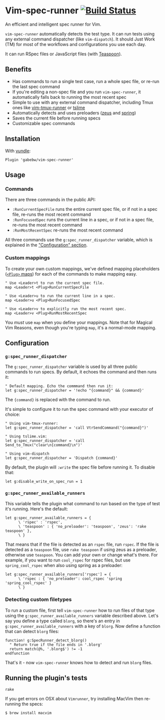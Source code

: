 Vim-spec-runner [![Build Status](https://travis-ci.org/gabebw/vim-spec-runner.svg?branch=master)](https://travis-ci.org/gabebw/vim-spec-runner)
============================================================

An efficient and intelligent spec runner for Vim.

`vim-spec-runner` automatically detects the test type. It can run tests using
any external command dispatcher (like `vim-dispatch`). It should Just Work (TM)
for most of the workflows and configurations you use each day.

It can run RSpec files or JavaScript files (with [Teaspoon]).

[Teaspoon]: https://github.com/modeset/teaspoon

Benefits
--------

* Has commands to run a single test case, run a whole spec file, or re-run the
  last spec command
* If you're editing a non-spec file and you run `vim-spec-runner`, it
  automatically falls back to running the most recent spec
* Simple to use with any external command dispatcher, including Tmux ones like
  [vim-tmux-runner] or [tslime]
* Automatically detects and uses preloaders ([zeus] and [spring])
* Saves the current file before running specs
* Customizable spec commands

[zeus]: https://github.com/burke/zeus
[spring]: https://github.com/rails/spring
[vim-tmux-runner]: https://github.com/christoomey/vim-tmux-runner
[tslime]: https://github.com/jgdavey/tslime.vim

Installation
------------

With [vundle](https://github.com/gmarik/Vundle.vim):

```vim
Plugin 'gabebw/vim-spec-runner'
```

Usage
-----

### Commands

There are three commands in the public API:

* `:RunCurrentSpecFile` runs the entire current spec file, or if not in a spec
  file, re-runs the most recent command
* `:RunFocusedSpec` runs the current line in a spec, or if not in a spec file,
  re-runs the most recent command
* `:RunMostRecentSpec` re-runs the most recent command

All three commands use the `g:spec_runner_dispatcher` variable, which is explained
in the ["Configuration" section](#configuration).

### Custom mappings

To create your own custom mappings, we've defined mapping placeholders ([`<Plug>`
maps][plug]) for each of the commands to make mapping easy.

```vim
" Use <Leader>t to run the current spec file.
map <Leader>t <Plug>RunCurrentSpecFile

" Use <Leader>u to run the current line in a spec.
map <Leader>u <Plug>RunFocusedSpec

" Use <Leader>v to explicitly run the most recent spec.
map <Leader>v <Plug>RunMostRecentSpec
```

You *must* use `map` when you define your mappings. Note that for Magical Vim
Reasons, even though you're typing `map`, it's a normal-mode mapping.

[plug]: http://vim.wikia.com/wiki/Mapping_keys_in_Vim_-_Tutorial_(Part_3)#Use_of_.3CPlug.3E

Configuration
-------------

### `g:spec_runner_dispatcher`

The `g:spec_runner_dispatcher` variable is used by all three public commands to
run specs. By default, it echoes the command and then runs it:

```vim
" Default mapping. Echo the commmand then run it:
let g:spec_runner_dispatcher = '!echo "{command}" && {command}'
```

The `{command}` is replaced with the command to run.

It's simple to configure it to run the spec command with your executor of
choice:

```vim
" Using vim-tmux-runner:
let g:spec_runner_dispatcher = 'call VtrSendCommand("{command}")'

" Using tslime.vim:
let g:spec_runner_dispatcher = 'call Send_to_Tmux("clear\n{command}\n")'

" Using vim-dispatch
let g:spec_runner_dispatcher = 'Dispatch {command}'
```

By default, the plugin will `:write` the spec file before running it. To disable
that:

```vim
let g:disable_write_on_spec_run = 1
```

### `g:spec_runner_available_runners`

This variable tells the plugin what command to run based on the type of test
it's running. Here's the default:

```vim
let g:spec_runner_available_runners = {
      \ 'rspec' : 'rspec',
      \ 'teaspoon' : { 'no_preloader': 'teaspoon', 'zeus': 'rake teaspoon' },
      \ }
```

That means that if the file is detected as an `rspec` file, run `rspec`. If the
file is detected as a `teaspoon` file, use `rake teaspoon` if using zeus as a
preloader, otherwise use `teaspoon`. You can add your own or change what's
there. For example, if you want to run `cool_rspec` for rspec files, but use
`spring_cool_rspec` when also using spring as a preloader:

```vim
let g:spec_runner_available_runners['rspec'] = {
      \ 'rspec : { 'no_preloader': cool_rspec 'spring 'spring_cool_rspec' }
      \ }
```

### Detecting custom filetypes

To run a custom file, first tell `vim-spec-runner` how to run files of that
type using the `g:spec_runner_available_runners` variable described above. Let's
say you define a type called `blorg`, so there's an entry in
`g:spec_runner_available_runners` with a key of `blorg`. Now define a function
that can detect `blorg` files:

```vim
function! g:SpecRunner_detect_blorg()
  " Return true if the file ends in '.blorg'
  return match(@%, '.blorg$') != -1
endfunction
```

That's it - now `vim-spec-runner` knows how to detect and run `blorg` files.

Running the plugin's tests
--------------------------

    rake

If you get errors on OSX about `Vimrunner`, try installing MacVim then re-running the specs:

    $ brew install macvim
